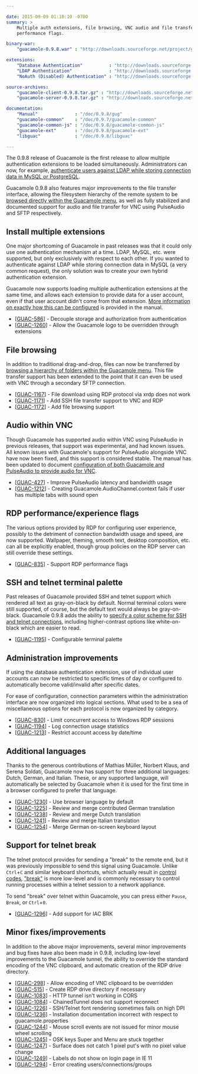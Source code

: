 ```yaml
---

date: 2015-09-09 01:10:10 -0700
summary: >
    Multiple auth extensions, file browsing, VNC audio and file transfer, RDP
    performance flags.

binary-war:
    "guacamole-0.9.8.war" : "http://downloads.sourceforge.net/project/guacamole/current/binary/guacamole-0.9.8.war"

extensions:
    "Database Authentication"          : "http://downloads.sourceforge.net/project/guacamole/current/extensions/guacamole-auth-jdbc-0.9.8.tar.gz"
    "LDAP Authentication"              : "http://downloads.sourceforge.net/project/guacamole/current/extensions/guacamole-auth-ldap-0.9.8.tar.gz"
    "NoAuth (Disabled) Authentication" : "http://downloads.sourceforge.net/project/guacamole/current/extensions/guacamole-auth-noauth-0.9.8.tar.gz"

source-archives:
    "guacamole-client-0.9.8.tar.gz" : "http://downloads.sourceforge.net/project/guacamole/current/source/guacamole-client-0.9.8.tar.gz"
    "guacamole-server-0.9.8.tar.gz" : "http://downloads.sourceforge.net/project/guacamole/current/source/guacamole-server-0.9.8.tar.gz"

documentation:
    "Manual"              : "/doc/0.9.8/gug"
    "guacamole-common"    : "/doc/0.9.7/guacamole-common"
    "guacamole-common-js" : "/doc/0.9.8/guacamole-common-js"
    "guacamole-ext"       : "/doc/0.9.8/guacamole-ext"
    "libguac"             : "/doc/0.9.8/libguac"

---
```


The 0.9.8 release of Guacamole is the first release to allow multiple authentication extensions to be loaded simultaneously. Administrators can now, for example, [authenticate users against LDAP while storing connection data in MySQL or PostgreSQL](/doc/0.9.8/gug/ldap-auth.html#ldap-and-database).

Guacamole 0.9.8 also features major improvements to the file transfer interface, allowing the filesystem hierarchy of the remote system to be [browsed directly within the Guacamole menu](/doc/0.9.8/gug/using-guacamole.html#file-transfer), as well as fully stabilized and documented support for audio and file transfer for VNC using PulseAudio and SFTP respectively.

Install multiple extensions
-------------------------------------

One major shortcoming of Guacamole in past releases was that it could only use one authentication mechanism at a time. LDAP, MySQL, etc. were supported, but only exclusively with respect to each other. If you wanted to authenticate against LDAP while storing connection data in MySQL (a very common request), the only solution was to create your own hybrid authentication extension.

Guacamole now supports loading multiple authentication extensions at the same time, and allows each extension to provide data for a user account, even if that user account didn't come from that extension. [More information on exactly how this can be configured](/doc/0.9.8/gug/ldap-auth.html#ldap-and-database) is provided in the manual.

* [<a href='https://glyptodon.org/jira/browse/GUAC-586'>GUAC-586</a>] - Decouple storage and authorization from authentication
* [<a href='https://glyptodon.org/jira/browse/GUAC-1260'>GUAC-1260</a>] - Allow the Guacamole logo to be overridden through extensions

File browsing
-------------------

In addition to traditional drag-and-drop, files can now be transferred by [browsing a hierarchy of folders within the Guacamole menu](/doc/0.9.8/gug/using-guacamole.html#file-transfer). This file transfer support has been extended to the point that it can even be used with VNC through a secondary SFTP connection.

* [<a href='https://glyptodon.org/jira/browse/GUAC-1167'>GUAC-1167</a>] - File download using RDP protocol via xrdp does not work
* [<a href='https://glyptodon.org/jira/browse/GUAC-1171'>GUAC-1171</a>] - Add SSH file transfer support to VNC and RDP
* [<a href='https://glyptodon.org/jira/browse/GUAC-1172'>GUAC-1172</a>] - Add file browsing support

Audio within VNC
-------------------------

Though Guacamole has supported audio within VNC using PulseAudio in previous releases, that support was experimental, and had known issues. All known issues with Guacamole's support for PulseAudio alongside VNC have now been fixed, and this support is considered stable. The manual has been updated to document [configuration of both Guacamole and PulseAudio to provide audio for VNC](/doc/0.9.8/gug/configuring-guacamole.html#vnc-audio).

* [<a href='https://glyptodon.org/jira/browse/GUAC-427'>GUAC-427</a>] - Improve PulseAudio latency and bandwidth usage
* [<a href='https://glyptodon.org/jira/browse/GUAC-1212'>GUAC-1212</a>] - Creating Guacamole.AudioChannel.context fails if user has multiple tabs with sound open

RDP performance/experience flags
--------------------------------------------------

The various options provided by RDP for configuring user experience, possibly to the detriment of connection bandwidth usage and speed, are now supported. Wallpaper, theming, smooth text, desktop composition, etc. can all be explicitly enabled, though group policies on the RDP server can still override these settings.

* [<a href='https://glyptodon.org/jira/browse/GUAC-835'>GUAC-835</a>] - Support RDP performance flags

SSH and telnet terminal palette
---------------------------------------------

Past releases of Guacamole provided SSH and telnet support which rendered all text as gray-on-black by default. Normal terminal colors were still supported, of course, but the default text would always be gray-on-black. Guacamole 0.9.8 adds the ability to [specify a color scheme for SSH and telnet connections](/doc/0.9.8/gug/configuring-guacamole.html#ssh-display-settings), including higher-contrast options like white-on-black which are easier to read.

* [<a href='https://glyptodon.org/jira/browse/GUAC-1195'>GUAC-1195</a>] - Configurable terminal palette

Administration improvements
------------------------------------------

If using the database authentication extension, use of individual user accounts can now be restricted to specific times of day or configured to automatically become valid/invalid after specific dates.

For ease of configuration, connection parameters within the administration interface are now organized into logical sections. What used to be a sea of miscellaneous options for each protocol is now organized by category.

* [<a href='https://glyptodon.org/jira/browse/GUAC-830'>GUAC-830</a>] - Limit concurrent access to Windows RDP sessions
* [<a href='https://glyptodon.org/jira/browse/GUAC-1194'>GUAC-1194</a>] - Log connection usage statistics
* [<a href='https://glyptodon.org/jira/browse/GUAC-1213'>GUAC-1213</a>] - Restrict account access by date/time

Additional languages
-------------------------------

Thanks to the generous contributions of Mathias Müller, Norbert Klaus, and Serena Soldati, Guacamole now has support for three additional languages: Dutch, German, and Italian. These, or any supported language, will automatically be selected by Guacamole when it is used for the first time in a browser configured to prefer that language.

* [<a href='https://glyptodon.org/jira/browse/GUAC-1230'>GUAC-1230</a>] - Use browser language by default
* [<a href='https://glyptodon.org/jira/browse/GUAC-1225'>GUAC-1225</a>] - Review and merge contributed German translation
* [<a href='https://glyptodon.org/jira/browse/GUAC-1238'>GUAC-1238</a>] - Review and merge Dutch translation
* [<a href='https://glyptodon.org/jira/browse/GUAC-1241'>GUAC-1241</a>] - Review and merge Italian translation
* [<a href='https://glyptodon.org/jira/browse/GUAC-1254'>GUAC-1254</a>] - Merge German on-screen keyboard layout

Support for telnet break
----------------------------------

The telnet protocol provides for sending a "break" to the remote end, but it was previously impossible to send this signal using Guacamole. Unlike `Ctrl`+`C` and similar keyboard shortcuts, which actually result in [control codes](https://en.wikipedia.org/wiki/C0_and_C1_control_codes#C0_.28ASCII_and_derivatives.29), ["break"](https://en.wikipedia.org/wiki/Break_key) is more low-level and is commonly necessary to control running processes within a telnet session to a network appliance.

To send "break" over telnet within Guacamole, you can press either `Pause`, `Break`, or `Ctrl`+`0`.

* [<a href='https://glyptodon.org/jira/browse/GUAC-1296'>GUAC-1296</a>] - Add support for IAC BRK

Minor fixes/improvements
------------------------------------

In addition to the above major improvements, several minor improvements and bug fixes have also been made in 0.9.8, including low-level improvements to the Guacamole tunnel, the ability to override the standard encoding of the VNC clipboard, and automatic creation of the RDP drive directory.

* [<a href='https://glyptodon.org/jira/browse/GUAC-298'>GUAC-298</a>] - Allow encoding of VNC clipboard to be overridden
* [<a href='https://glyptodon.org/jira/browse/GUAC-515'>GUAC-515</a>] - Create RDP drive directory if necessary
* [<a href='https://glyptodon.org/jira/browse/GUAC-1083'>GUAC-1083</a>] - HTTP tunnel isn&#39;t working in CORS
* [<a href='https://glyptodon.org/jira/browse/GUAC-1084'>GUAC-1084</a>] - ChainedTunnel does not support reconnect
* [<a href='https://glyptodon.org/jira/browse/GUAC-1226'>GUAC-1226</a>] - SSH/Telnet font rendering sometimes fails on high DPI
* [<a href='https://glyptodon.org/jira/browse/GUAC-1236'>GUAC-1236</a>] - Installation documentation incorrect with respect to guacamole.properties
* [<a href='https://glyptodon.org/jira/browse/GUAC-1244'>GUAC-1244</a>] - Mouse scroll events are not issued for minor mouse wheel scrolling
* [<a href='https://glyptodon.org/jira/browse/GUAC-1245'>GUAC-1245</a>] - OSK keys Super and Menu are stuck together
* [<a href='https://glyptodon.org/jira/browse/GUAC-1247'>GUAC-1247</a>] - Surface does not catch 1 pixel put&#39;s with no pixel value change
* [<a href='https://glyptodon.org/jira/browse/GUAC-1249'>GUAC-1249</a>] - Labels do not show on login page in IE 11
* [<a href='https://glyptodon.org/jira/browse/GUAC-1294'>GUAC-1294</a>] - Error creating users/connections/groups

